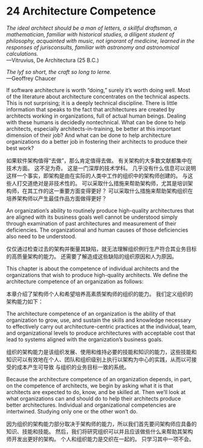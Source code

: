 24 Architecture Competence
===

_The ideal architect should be a man of letters, a
skillful draftsman, a mathematician, familiar with
historical studies, a diligent student of philosophy,
acquainted with music, not ignorant of medicine,
learned in the responses of jurisconsults, familiar
with astronomy and astronomical calculations._  
—Vitruvius, De Architectura (25 B.C.)

_The lyf so short, the craft so long to lerne._  
—Geoffrey Chaucer

If software architecture is worth “doing,” surely it’s worth doing well. Most of the literature about architecture concentrates on the technical aspects. This is not surprising; it is a deeply technical discipline. There is little information that speaks to the fact that architectures are created by architects working in organizations, full of actual human beings. Dealing with these humans is decidedly nontechnical. What can be done to help architects, especially architects-in-training, be better at this important dimension of their job? And what can be done to help architecture organizations do a better job in fostering their architects to produce their best work?

如果软件架构值得“去做”，那么肯定值得去做。 有关架构的大多数文献都集中在技术方面。 这不足为奇。 这是一门深厚的技术学科。 几乎没有什么信息可以说明这样一个事实，即架构是由在实际的人类中工作的组织中的架构师创建的。 与这些人打交道绝对是非技术性的。 可以采取什么措施来帮助架构师，尤其是培训架构师，在其工作的这一重要方面变得更好？ 可以采取什么措施来帮助架构组织在培养架构师以产生最佳作品方面做得更好？

An organization’s ability to routinely produce high-quality architectures that are aligned with its business goals well cannot be understood simply through examination of past architectures and measurement of their deficiencies. The organizational and human causes of those deficiencies also need to be understood.

仅仅通过检查过去的架构并衡量其缺陷，就无法理解组织例行生产符合其业务目标的高质量架构的能力。 还需要了解造成这些缺陷的组织原因和人为原因。

This chapter is about the competence of individual architects and the organizations that wish to produce high-quality architects. We define the architecture competence of an organization as follows:

本章介绍了架构师个人和希望培养高素质架构师的组织的能力。 我们定义组织的架构能力如下：

  The architecture competence of an organization is the ability of that organization to grow, use, and sustain the skills and knowledge necessary to effectively carry out architecture-centric practices at the individual, team, and organizational levels to produce architectures with acceptable cost that lead to systems aligned with the organization’s business goals.

  组织的架构能力是该组织发展、使用和维持必要的技能和知识的能力，这些技能和知识可以有效地在个人、团队和组织级别上执行以架构为中心的实践，从而以可接受的成本产生可导致 与组织的业务目标一致的系统。

Because the architecture competence of an organization depends, in part, on the competence of architects, we begin by asking what it is that architects are expected to do, know, and be skilled at. Then we’ll look at what organizations can and should do to help their architects produce better architectures. Individual and organizational competencies are intertwined. Studying only one or the other won’t do.

因为组织的架构能力部分取决于架构师的能力，所以我们首先要问架构师应具备的知识、技能和技能。 然后，我们将研究组织可以并且应该做些什么来帮助其架构师开发出更好的架构。 个人和组织能力是交织在一起的。 只学习其中一项不会。